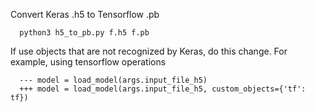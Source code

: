 Convert Keras .h5 to Tensorflow .pb

```
  python3 h5_to_pb.py f.h5 f.pb
```

If use objects that are not recognized by Keras, do this change. For example, using tensorflow operations
  ```
    --- model = load_model(args.input_file_h5)
    +++ model = load_model(args.input_file_h5, custom_objects={'tf': tf})
  ```
